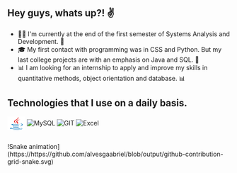 ## Hey guys, whats up?! :v:

- 👨‍💻 I'm currently at the end of the first semester of Systems Analysis and Development. :school:
- :mortar_board: My first contact with programming was in CSS and Python. But my last college projects are with an emphasis on Java and SQL. 📖
- :bar_chart: I am looking for an internship to apply and improve my skills in quantitative methods, object orientation and database. :bar_chart:

##

## Technologies that I use on a daily basis.

<div style="display: inline_block">
  <img align="center" alt="Dan-Python" height="30" width="40" src="https://raw.githubusercontent.com/devicons/devicon/master/icons/java/java-original.svg">
  <img align="center" alt="MySQL" src="https://img.shields.io/badge/MySQL-00000F?style=for-the-badge&logo=mysql&logoColor=white" />
  <img align="center" alt="GIT" src="https://img.shields.io/badge/GIT-E44C30?style=for-the-badge&logo=git&logoColor=white" />
  <img align="center" alt="Excel" src="https://img.shields.io/badge/Microsoft_Excel-217346?style=for-the-badge&logo=microsoft-excel&logoColor=white" />
</div>

##

<div> 
!Snake animation](https://https://github.com/alvesgaabriel/blob/output/github-contribution-grid-snake.svg)
</div>

